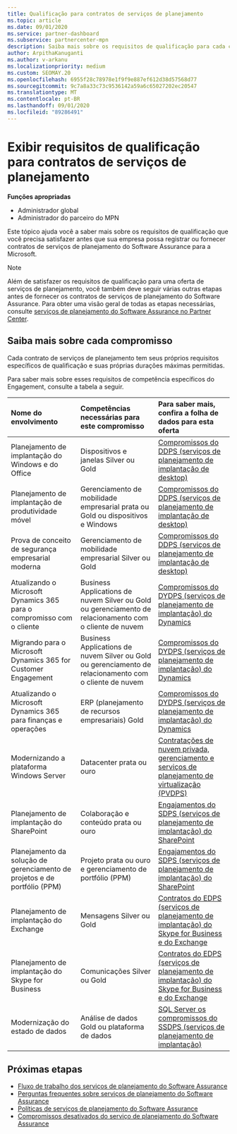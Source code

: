 ```yaml
---
title: Qualificação para contratos de serviços de planejamento
ms.topic: article
ms.date: 09/01/2020
ms.service: partner-dashboard
ms.subservice: partnercenter-mpn
description: Saiba mais sobre os requisitos de qualificação para cada contrato de serviços de planejamento do Software Assurance que uma empresa pode desejar oferecer a clientes corporativos.
author: ArpithaKanuganti
ms.author: v-arkanu
ms.localizationpriority: medium
ms.custom: SEOMAY.20
ms.openlocfilehash: 6955f28c78978e1f9f9e887ef612d38d57568d77
ms.sourcegitcommit: 9c7a8a33c73c9536142a59a6c65027202ec20547
ms.translationtype: MT
ms.contentlocale: pt-BR
ms.lasthandoff: 09/01/2020
ms.locfileid: "89286491"
---
```

# <a name="view-eligibility-requirements-for-planning-services-engagements"></a>Exibir requisitos de qualificação para contratos de serviços de planejamento

**Funções apropriadas**

- Administrador global
- Administrador do parceiro do MPN

Este tópico ajuda você a saber mais sobre os requisitos de qualificação que você precisa satisfazer antes que sua empresa possa registrar ou fornecer contratos de serviços de planejamento do Software Assurance para a Microsoft.

>[!NOTE]
> Além de satisfazer os requisitos de qualificação para uma oferta de serviços de planejamento, você também deve seguir várias outras etapas antes de fornecer os contratos de serviços de planejamento do Software Assurance. Para obter uma visão geral de todas as etapas necessárias, consulte [serviços de planejamento do Software Assurance no Partner Center](software-assurance-dps.md).

## <a name="learn-more-about-each-engagement"></a>Saiba mais sobre cada compromisso

Cada contrato de serviços de planejamento tem seus próprios requisitos específicos de qualificação e suas próprias durações máximas permitidas.

Para saber mais sobre esses requisitos de competência específicos do Engagement, consulte a tabela a seguir.

| Nome do envolvimento | Competências necessárias para este compromisso | Para saber mais, confira a folha de dados para esta oferta |
|:--- |:--- |:--- |
| Planejamento de implantação do Windows e do Office  | Dispositivos e janelas Silver ou Gold  |  [Compromissos do DDPS (serviços de planejamento de implantação de desktop)](https://go.microsoft.com/fwlink/?linkid=2116072)
| Planejamento de implantação de produtividade móvel  | Gerenciamento de mobilidade empresarial prata ou Gold ou dispositivos e Windows  | [Compromissos do DDPS (serviços de planejamento de implantação de desktop)](https://go.microsoft.com/fwlink/?linkid=2116072) |  
| Prova de conceito de segurança empresarial moderna |  Gerenciamento de mobilidade empresarial Silver ou Gold  | [Compromissos do DDPS (serviços de planejamento de implantação de desktop)](https://go.microsoft.com/fwlink/?linkid=2116072) |  
| Atualizando o Microsoft Dynamics 365 para o compromisso com o cliente  | Business Applications de nuvem Silver ou Gold ou gerenciamento de relacionamento com o cliente de nuvem  | [Compromissos do DYDPS (serviços de planejamento de implantação) do Dynamics](https://go.microsoft.com/fwlink/?linkid=2116073)
| Migrando para o Microsoft Dynamics 365 for Customer Engagement  | Business Applications de nuvem Silver ou Gold ou gerenciamento de relacionamento com o cliente de nuvem  | [Compromissos do DYDPS (serviços de planejamento de implantação) do Dynamics](https://go.microsoft.com/fwlink/?linkid=2116073)
| Atualizando o Microsoft Dynamics 365 para finanças e operações  | ERP (planejamento de recursos empresariais) Gold  | [Compromissos do DYDPS (serviços de planejamento de implantação) do Dynamics](https://go.microsoft.com/fwlink/?linkid=2116073)  |
| Modernizando a plataforma Windows Server | Datacenter prata ou ouro | [Contratações de nuvem privada, gerenciamento e serviços de planejamento de virtualização (PVDPS)](https://go.microsoft.com/fwlink/?linkid=2115982) |
| Planejamento de implantação do SharePoint  | Colaboração e conteúdo prata ou ouro  | [Engajamentos do SDPS (serviços de planejamento de implantação) do SharePoint](https://go.microsoft.com/fwlink/?linkid=2116074)  |
| Planejamento da solução de gerenciamento de projetos e de portfólio (PPM)  | Projeto prata ou ouro e gerenciamento de portfólio (PPM)  | [Engajamentos do SDPS (serviços de planejamento de implantação) do SharePoint](https://go.microsoft.com/fwlink/?linkid=2116074)  |
| Planejamento de implantação do Exchange  | Mensagens Silver ou Gold  | [Contratos do EDPS (serviços de planejamento de implantação) do Skype for Business e do Exchange](https://go.microsoft.com/fwlink/?linkid=2116075)  |
Planejamento de implantação do Skype for Business  | Comunicações Silver ou Gold  | [Contratos do EDPS (serviços de planejamento de implantação) do Skype for Business e do Exchange](https://go.microsoft.com/fwlink/?linkid=2116075)  |
| Modernização do estado de dados  | Análise de dados Gold ou plataforma de dados  | [SQL Server os compromissos do SSDPS (serviços de planejamento de implantação)](https://go.microsoft.com/fwlink/?linkid=2116076)  |

## <a name="next-steps"></a>Próximas etapas

- [Fluxo de trabalho dos serviços de planejamento do Software Assurance](https://go.microsoft.com/fwlink/?linkid=2115983)
- [Perguntas frequentes sobre serviços de planejamento do Software Assurance](https://go.microsoft.com/fwlink/?linkid=2116077)
- [Políticas de serviços de planejamento do Software Assurance](https://go.microsoft.com/fwlink/?linkid=2115984)
- [Compromissos desativados do serviço de planejamento do Software Assurance](https://query.prod.cms.rt.microsoft.com/cms/api/am/binary/RE4sln9)
